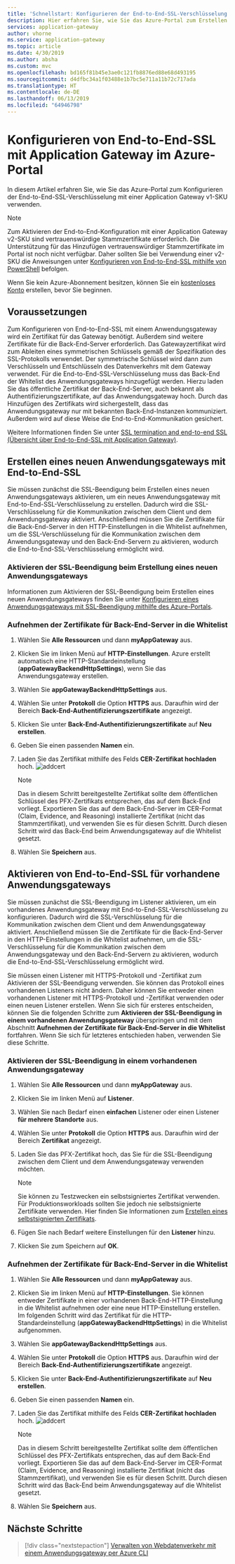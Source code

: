 ```yaml
---
title: 'Schnellstart: Konfigurieren der End-to-End-SSL-Verschlüsselung mit Azure Application Gateway im Azure-Portal | Microsoft-Dokumentation'
description: Hier erfahren Sie, wie Sie das Azure-Portal zum Erstellen einer Azure Application Gateway-Instanz mit End-to-End-SSL-Verschlüsselung verwenden.
services: application-gateway
author: vhorne
ms.service: application-gateway
ms.topic: article
ms.date: 4/30/2019
ms.author: absha
ms.custom: mvc
ms.openlocfilehash: bd165f81b45e3ae0c121fb8876ed88e68d493195
ms.sourcegitcommit: d4dfbc34a1f03488e1b7bc5e711a11b72c717ada
ms.translationtype: HT
ms.contentlocale: de-DE
ms.lasthandoff: 06/13/2019
ms.locfileid: "64946798"
---
```

# <a name="configure-end-to-end-ssl-by-using-application-gateway-with-the-portal"></a>Konfigurieren von End-to-End-SSL mit Application Gateway im Azure-Portal

In diesem Artikel erfahren Sie, wie Sie das Azure-Portal zum Konfigurieren der End-to-End-SSL-Verschlüsselung mit einer Application Gateway v1-SKU verwenden.  

> [!NOTE]
> Zum Aktivieren der End-to-End-Konfiguration mit einer Application Gateway v2-SKU sind vertrauenswürdige Stammzertifikate erforderlich. Die Unterstützung für das Hinzufügen vertrauenswürdiger Stammzertifikate im Portal ist noch nicht verfügbar. Daher sollten Sie bei Verwendung einer v2-SKU die Anweisungen unter [Konfigurieren von End-to-End-SSL mithilfe von PowerShell](https://docs.microsoft.com/azure/application-gateway/application-gateway-end-to-end-ssl-powershell) befolgen.

Wenn Sie kein Azure-Abonnement besitzen, können Sie ein [kostenloses Konto](https://azure.microsoft.com/free/?WT.mc_id=A261C142F) erstellen, bevor Sie beginnen.

## <a name="before-you-begin"></a>Voraussetzungen

Zum Konfigurieren von End-to-End-SSL mit einem Anwendungsgateway wird ein Zertifikat für das Gateway benötigt. Außerdem sind weitere Zertifikate für die Back-End-Server erforderlich. Das Gatewayzertifikat wird zum Ableiten eines symmetrischen Schlüssels gemäß der Spezifikation des SSL-Protokolls verwendet. Der symmetrische Schlüssel wird dann zum Verschlüsseln und Entschlüsseln des Datenverkehrs mit dem Gateway verwendet. Für die End-to-End-SSL-Verschlüsselung muss das Back-End der Whitelist des Anwendungsgateways hinzugefügt werden. Hierzu laden Sie das öffentliche Zertifikat der Back-End-Server, auch bekannt als Authentifizierungszertifikate, auf das Anwendungsgateway hoch. Durch das Hinzufügen des Zertifikats wird sichergestellt, dass das Anwendungsgateway nur mit bekannten Back-End-Instanzen kommuniziert. Außerdem wird auf diese Weise die End-to-End-Kommunikation gesichert.

Weitere Informationen finden Sie unter [SSL termination and end-to-end SSL (Übersicht über End-to-End-SSL mit Application Gateway)](https://docs.microsoft.com/azure/application-gateway/ssl-overview).

## <a name="create-a-new-application-gateway-with-end-to-end-ssl"></a>Erstellen eines neuen Anwendungsgateways mit End-to-End-SSL

Sie müssen zunächst die SSL-Beendigung beim Erstellen eines neuen Anwendungsgateways aktivieren, um ein neues Anwendungsgateway mit End-to-End-SSL-Verschlüsselung zu erstellen. Dadurch wird die SSL-Verschlüsselung für die Kommunikation zwischen dem Client und dem Anwendungsgateway aktiviert. Anschließend müssen Sie die Zertifikate für die Back-End-Server in den HTTP-Einstellungen in die Whitelist aufnehmen, um die SSL-Verschlüsselung für die Kommunikation zwischen dem Anwendungsgateway und den Back-End-Servern zu aktivieren, wodurch die End-to-End-SSL-Verschlüsselung ermöglicht wird.

### <a name="enable-ssl-termination-while-creating-a-new-application-gateway"></a>Aktivieren der SSL-Beendigung beim Erstellung eines neuen Anwendungsgateways

Informationen zum Aktivieren der SSL-Beendigung beim Erstellen eines neuen Anwendungsgateways finden Sie unter [Konfigurieren eines Anwendungsgateways mit SSL-Beendigung mithilfe des Azure-Portals](https://docs.microsoft.com/azure/application-gateway/create-ssl-portal).

### <a name="whitelist-certificates-for-backend-servers"></a>Aufnehmen der Zertifikate für Back-End-Server in die Whitelist

1. Wählen Sie **Alle Ressourcen** und dann **myAppGateway** aus.

2. Klicken Sie im linken Menü auf **HTTP-Einstellungen**. Azure erstellt automatisch eine HTTP-Standardeinstellung (**appGatewayBackendHttpSettings**), wenn Sie das Anwendungsgateway erstellen. 

3. Wählen Sie **appGatewayBackendHttpSettings** aus.

4. Wählen Sie unter **Protokoll** die Option **HTTPS** aus. Daraufhin wird der Bereich **Back-End-Authentifizierungszertifikate** angezeigt. 

5. Klicken Sie unter **Back-End-Authentifizierungszertifikate** auf **Neu erstellen**.

6. Geben Sie einen passenden **Namen** ein.

7. Laden Sie das Zertifikat mithilfe des Felds **CER-Zertifikat hochladen** hoch. ![addcert](./media/end-to-end-ssl-portal/addcert.png)

   > [!NOTE]
   > Das in diesem Schritt bereitgestellte Zertifikat sollte dem öffentlichen Schlüssel des PFX-Zertifikats entsprechen, das auf dem Back-End vorliegt. Exportieren Sie das auf dem Back-End-Server im CER-Format (Claim, Evidence, and Reasoning) installierte Zertifikat (nicht das Stammzertifikat), und verwenden Sie es für diesen Schritt. Durch diesen Schritt wird das Back-End beim Anwendungsgateway auf die Whitelist gesetzt.

8. Wählen Sie **Speichern** aus.

## <a name="enable-end-to-end-ssl-for-existing-application-gateway"></a>Aktivieren von End-to-End-SSL für vorhandene Anwendungsgateways

Sie müssen zunächst die SSL-Beendigung im Listener aktivieren, um ein vorhandenes Anwendungsgateway mit End-to-End-SSL-Verschlüsselung zu konfigurieren. Dadurch wird die SSL-Verschlüsselung für die Kommunikation zwischen dem Client und dem Anwendungsgateway aktiviert. Anschließend müssen Sie die Zertifikate für die Back-End-Server in den HTTP-Einstellungen in die Whitelist aufnehmen, um die SSL-Verschlüsselung für die Kommunikation zwischen dem Anwendungsgateway und den Back-End-Servern zu aktivieren, wodurch die End-to-End-SSL-Verschlüsselung ermöglicht wird.

Sie müssen einen Listener mit HTTPS-Protokoll und -Zertifikat zum Aktivieren der SSL-Beendigung verwenden. Sie können das Protokoll eines vorhandenen Listeners nicht ändern. Daher können Sie entweder einen vorhandenen Listener mit HTTPS-Protokoll und -Zertifikat verwenden oder einen neuen Listener erstellen. Wenn Sie sich für ersteres entscheiden, können Sie die folgenden Schritte zum **Aktivieren der SSL-Beendigung in einem vorhandenen Anwendungsgateway** überspringen und mit dem Abschnitt **Aufnehmen der Zertifikate für Back-End-Server in die Whitelist** fortfahren. Wenn Sie sich für letzteres entschieden haben, verwenden Sie diese Schritte.

### <a name="enable-ssl-termination-in-existing-application-gateway"></a>Aktivieren der SSL-Beendigung in einem vorhandenen Anwendungsgateway

1. Wählen Sie **Alle Ressourcen** und dann **myAppGateway** aus.

2. Klicken Sie im linken Menü auf **Listener**.

3. Wählen Sie nach Bedarf einen **einfachen** Listener oder einen Listener **für mehrere Standorte** aus.

4. Wählen Sie unter **Protokoll** die Option **HTTPS** aus. Daraufhin wird der Bereich **Zertifikat** angezeigt.

5. Laden Sie das PFX-Zertifikat hoch, das Sie für die SSL-Beendigung zwischen dem Client und dem Anwendungsgateway verwenden möchten.

   > [!NOTE]
   > Sie können zu Testzwecken ein selbstsigniertes Zertifikat verwenden. Für Produktionsworkloads sollten Sie jedoch nie selbstsignierte Zertifikate verwenden. Hier finden Sie Informationen zum [Erstellen eines selbstsignierten Zertifikats](https://docs.microsoft.com/azure/application-gateway/create-ssl-portal#create-a-self-signed-certificate).

6. Fügen Sie nach Bedarf weitere Einstellungen für den **Listener** hinzu.

7. Klicken Sie zum Speichern auf **OK**.

### <a name="whitelist-certificates-for-backend-servers"></a>Aufnehmen der Zertifikate für Back-End-Server in die Whitelist

1. Wählen Sie **Alle Ressourcen** und dann **myAppGateway** aus.

2. Klicken Sie im linken Menü auf **HTTP-Einstellungen**. Sie können entweder Zertifikate in einer vorhandenen Back-End-HTTP-Einstellung in die Whitelist aufnehmen oder eine neue HTTP-Einstellung erstellen. Im folgenden Schritt wird das Zertifikat für die HTTP-Standardeinstellung (**appGatewayBackendHttpSettings**) in die Whitelist aufgenommen.

3. Wählen Sie **appGatewayBackendHttpSettings** aus.

4. Wählen Sie unter **Protokoll** die Option **HTTPS** aus. Daraufhin wird der Bereich **Back-End-Authentifizierungszertifikate** angezeigt. 

5. Klicken Sie unter **Back-End-Authentifizierungszertifikate** auf **Neu erstellen**.

6. Geben Sie einen passenden **Namen** ein.

7. Laden Sie das Zertifikat mithilfe des Felds **CER-Zertifikat hochladen** hoch. ![addcert](./media/end-to-end-ssl-portal/addcert.png)

   > [!NOTE]
   > Das in diesem Schritt bereitgestellte Zertifikat sollte dem öffentlichen Schlüssel des PFX-Zertifikats entsprechen, das auf dem Back-End vorliegt. Exportieren Sie das auf dem Back-End-Server im CER-Format (Claim, Evidence, and Reasoning) installierte Zertifikat (nicht das Stammzertifikat), und verwenden Sie es für diesen Schritt. Durch diesen Schritt wird das Back-End beim Anwendungsgateway auf die Whitelist gesetzt.

8. Wählen Sie **Speichern** aus.

## <a name="next-steps"></a>Nächste Schritte

> [!div class="nextstepaction"]
> [Verwalten von Webdatenverkehr mit einem Anwendungsgateway per Azure CLI](./tutorial-manage-web-traffic-cli.md)
